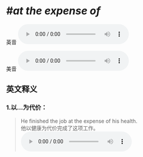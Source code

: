# ***\#at the expense of*** 
英音
<audio src="./media/at the expense of1_AAC.aac" controls="controls"></audio>

美音
<audio src="./media/at the expense of2_AAC.aac" controls="controls"></audio>



  

英文释义
---
### 1.**以…为代价：**  

 > He finished the job at the expense of his health.   
 > 他以健康为代价完成了这项工作。    
<audio src="./media/P164 expense-1.aac" controls="controls"></audio>


